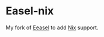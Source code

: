 # Easel-nix

My fork of [Eeasel](https://travis-ci.org/EddyRivasLab/easel) to add [Nix](https://nixos.org/) support.

